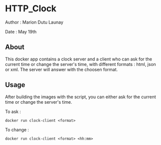 # HTTP_Clock
 
Author : Marion Dutu Launay

Date : May 19th

## About

This docker app contains a clock server and a client who can ask for the current time or change the server's time, with different formats : html, json or xml. The server will answer with the choosen format.

## Usage

After building the images with the script, you can either ask for the current time or change the server's time.

To ask :

`docker run clock-client <format>`

To change :

`docker run clock-client <format> <hh:mm>`

